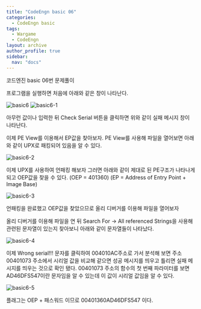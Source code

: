 ```yaml
---
title: "CodeEngn basic 06"
categories:
  - CodeEngn basic
tags:
  - Wargame
  - CodeEngn
layout: archive
author_profile: true
sidebar:
  nav: "docs"
---
```


코드엔진 basic 06번 문제풀이

프로그램을 실행하면 처음에 아래와 같은 창이 나타난다.

![basic6](https://user-images.githubusercontent.com/91646923/135460560-a1cd1324-6599-4fd9-88c2-717f35d4bd39.JPG)
![basic6-1](https://user-images.githubusercontent.com/91646923/135460573-48aa8e46-7fb6-4c3c-bfea-79d648029565.JPG)

아무런 값이나 입력한 뒤 Check Serial 버튼을 클릭하면 위와 같이 실패 메시지 창이 나타난다.

이제 PE View를 이용해서 EP값을 찾아보자. PE View를 사용해 파일을 열어보면 아래와 같이 UPX로 패킹되어 있음을 알 수 있다.

![basic6-2](https://user-images.githubusercontent.com/91646923/135460622-13600d3f-7fc2-420e-9403-02671b7fa686.JPG)

이제 UPX를 사용하여 언패킹 해보자 그러면 아래와 같이 제대로 된 PE구조가 나타나게 되고 OEP값을 찾을 수 있다. (OEP = 401360) (EP = Address of Entry Point + Image Base)

![basic6-3](https://user-images.githubusercontent.com/91646923/135460634-167c5368-2273-474a-9076-a5bd60da58a2.JPG)

언패킹을 완료했고 OEP값을 찾았으므로 올리 디버거를 이용해 파일을 열어보자

올리 디버거를 이용해 파일을 연 뒤 Search For -> All referenced Strings을 사용해 관련된 문자열이 있는지 찾아보니 아래와 같이 문자열들이 나타났다.

![basic6-4](https://user-images.githubusercontent.com/91646923/135460666-8a734367-9143-4125-b332-1c6cc27cd30c.JPG)

이제 Wrong serial!!! 문자를 클릭하여 004010AC주소로 가서 분석해 보면 주소 00401073 주소에서 시리얼 값을 비교해 같으면 성공 메시지를 띄우고 틀리면 실패 메시지를 띄우는 것으로 확인 됐다. 00401073 주소의 함수의 첫 번째 파라미터를 보면 AD46DFS547이란 문자임을 알 수 있는데 이 값이 시리얼 값임을 알 수 있다.

![basic6-5](https://user-images.githubusercontent.com/91646923/135460689-daf09cba-674a-4cfd-aa75-9b65b8044e5a.JPG)

플래그는 OEP + 패스워드 이므로 00401360AD46DFS547 이다.
